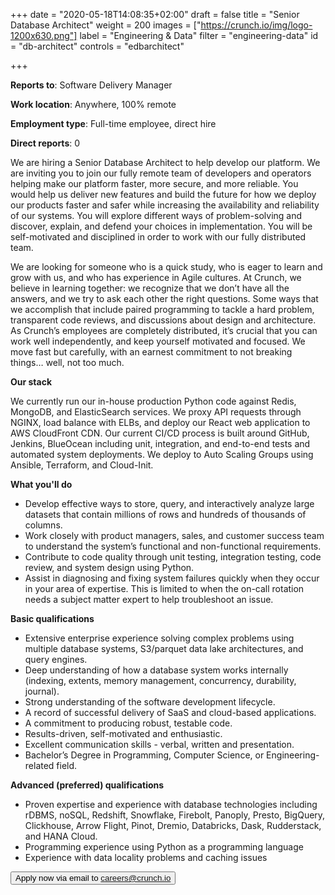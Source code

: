 +++
date = "2020-05-18T14:08:35+02:00"
draft = false
title = "Senior Database Architect"
weight = 200
images = ["https://crunch.io/img/logo-1200x630.png"]
label = "Engineering & Data"
filter = "engineering-data"
id = "db-architect"
controls = "edbarchitect"

+++

**Reports to**: Software Delivery Manager

**Work location**: Anywhere, 100% remote

**Employment type**: Full-time employee, direct hire

**Direct reports**: 0

We are hiring a Senior Database Architect to help develop our platform. We are inviting you to join our fully remote team of developers and operators helping make our platform faster, more secure, and more reliable. You would help us deliver new features and build the future for how we deploy our products faster and safer while increasing the availability and reliability of our systems. You will explore different ways of problem-solving and discover, explain, and defend your choices in implementation. You will be self-motivated and disciplined in order to work with our fully distributed team.

We are looking for someone who is a quick study, who is eager to learn and grow with us, and who has experience in Agile cultures. At Crunch, we believe in learning together: we recognize that we don’t have all the answers, and we try to ask each other the right questions. Some ways that we accomplish that include paired programming to tackle a hard problem, transparent code reviews, and discussions about design and architecture. As Crunch’s employees are completely distributed, it’s crucial that you can work well independently, and keep yourself motivated and focused. We move fast but carefully, with an earnest commitment to not breaking things… well, not too much.

**Our stack**

We currently run our in-house production Python code against Redis, MongoDB, and ElasticSearch services. We proxy API requests through NGINX, load balance with ELBs, and deploy our React web application to AWS CloudFront CDN. Our current CI/CD process is built around GitHub, Jenkins, BlueOcean including unit, integration, and end-to-end tests and automated system deployments. We deploy to Auto Scaling Groups using Ansible, Terraform, and Cloud-Init.

**What you'll do**

- Develop effective ways to store, query, and interactively analyze large datasets that contain millions of rows and hundreds of thousands of columns.
- Work closely with product managers, sales, and customer success team to understand the system’s functional and non-functional requirements.
- Contribute to code quality through unit testing, integration testing, code review, and system design using Python.
- Assist in diagnosing and fixing system failures quickly when they occur in your area of expertise. This is limited to when the on-call rotation needs a subject matter expert to help troubleshoot an issue.

**Basic qualifications**

- Extensive enterprise experience solving complex problems using multiple database systems, S3/parquet data lake architectures, and query engines.
- Deep understanding of how a database system works internally (indexing, extents, memory management, concurrency, durability, journal).
- Strong understanding of the software development lifecycle.
- A record of successful delivery of SaaS and cloud-based applications.
- A commitment to producing robust, testable code.
- Results-driven, self-motivated and enthusiastic.
- Excellent communication skills - verbal, written and presentation.
- Bachelor’s Degree in Programming, Computer Science, or Engineering-related field.

**Advanced (preferred) qualifications**

- Proven expertise and experience with database technologies including rDBMS, noSQL, Redshift, Snowflake, Firebolt, Panoply, Presto, BigQuery, Clickhouse, Arrow Flight, Pinot, Dremio, Databricks, Dask, Rudderstack, and HANA Cloud.
- Programming experience using Python as a programming language
- Experience with data locality problems and caching issues

<button class="btn btn-primary" onclick="location.href='mailto:careers@crunch.io';">Apply now via email to careers@crunch.io</button>
